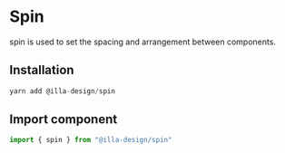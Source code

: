 # Spin

spin is used to set the spacing and arrangement between components.

## Installation

```jsx
yarn add @illa-design/spin
```

## Import component

```jsx
import { spin } from "@illa-design/spin"
```

